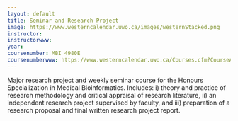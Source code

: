 ```yaml
---
layout: default
title: Seminar and Research Project
image: https://www.westerncalendar.uwo.ca/images/westernStacked.png
instructor:  
instructorwww: 
year: 
coursenumber: MBI 4980E
coursenumberwww: https://www.westerncalendar.uwo.ca/Courses.cfm?CourseAcadCalendarID=MAIN_029779_1&SelectedCalendar=Live&ArchiveID=
---
```


Major research project and weekly seminar course for the Honours Specialization in Medical Bioinformatics. Includes: i) theory and practice of research methodology and critical appraisal of research literature, ii) an independent research project supervised by faculty, and iii) preparation of a research proposal and final written research project report.
